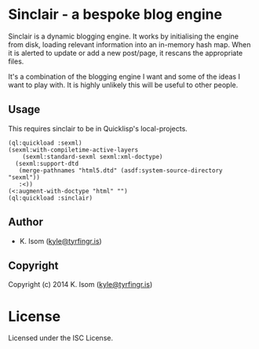 # Sinclair - a bespoke blog engine

Sinclair is a dynamic blogging engine. It works by initialising the
engine from disk, loading relevant information into an in-memory hash
map. When it is alerted to update or add a new post/page, it rescans
the appropriate files.

It's a combination of the blogging engine I want and some of the ideas
I want to play with. It is highly unlikely this will be useful to
other people.

## Usage

This requires sinclair to be in Quicklisp's local-projects.

```
(ql:quickload :sexml)
(sexml:with-compiletime-active-layers
    (sexml:standard-sexml sexml:xml-doctype)
  (sexml:support-dtd
   (merge-pathnames "html5.dtd" (asdf:system-source-directory "sexml"))
   :<))
(<:augment-with-doctype "html" "")
(ql:quickload :sinclair)
```
## Author

* K. Isom (kyle@tyrfingr.is)

## Copyright

Copyright (c) 2014 K. Isom (kyle@tyrfingr.is)

# License

Licensed under the ISC License.
